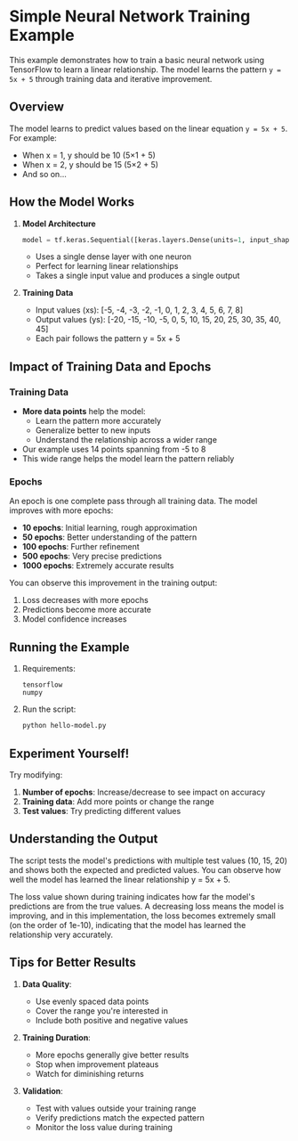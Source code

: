 # Simple Neural Network Training Example

This example demonstrates how to train a basic neural network using TensorFlow to learn a linear relationship. The model learns the pattern `y = 5x + 5` through training data and iterative improvement.

## Overview

The model learns to predict values based on the linear equation `y = 5x + 5`. For example:
- When x = 1, y should be 10 (5×1 + 5)
- When x = 2, y should be 15 (5×2 + 5)
- And so on...

## How the Model Works

1. **Model Architecture**
   ```python
   model = tf.keras.Sequential([keras.layers.Dense(units=1, input_shape=[1])])
   ```
   - Uses a single dense layer with one neuron
   - Perfect for learning linear relationships
   - Takes a single input value and produces a single output

2. **Training Data**
   - Input values (xs): [-5, -4, -3, -2, -1, 0, 1, 2, 3, 4, 5, 6, 7, 8]
   - Output values (ys): [-20, -15, -10, -5, 0, 5, 10, 15, 20, 25, 30, 35, 40, 45]
   - Each pair follows the pattern y = 5x + 5

## Impact of Training Data and Epochs

### Training Data
- **More data points** help the model:
  - Learn the pattern more accurately
  - Generalize better to new inputs
  - Understand the relationship across a wider range
- Our example uses 14 points spanning from -5 to 8
- This wide range helps the model learn the pattern reliably

### Epochs
An epoch is one complete pass through all training data. The model improves with more epochs:

- **10 epochs**: Initial learning, rough approximation
- **50 epochs**: Better understanding of the pattern
- **100 epochs**: Further refinement
- **500 epochs**: Very precise predictions
- **1000 epochs**: Extremely accurate results

You can observe this improvement in the training output:
1. Loss decreases with more epochs
2. Predictions become more accurate
3. Model confidence increases

## Running the Example

1. Requirements:
   ```
   tensorflow
   numpy
   ```

2. Run the script:
   ```bash
   python hello-model.py
   ```

## Experiment Yourself!

Try modifying:
1. **Number of epochs**: Increase/decrease to see impact on accuracy
2. **Training data**: Add more points or change the range
3. **Test values**: Try predicting different values

## Understanding the Output

The script tests the model's predictions with multiple test values (10, 15, 20) and shows both the expected and predicted values. You can observe how well the model has learned the linear relationship y = 5x + 5.

The loss value shown during training indicates how far the model's predictions are from the true values. A decreasing loss means the model is improving, and in this implementation, the loss becomes extremely small (on the order of 1e-10), indicating that the model has learned the relationship very accurately.

## Tips for Better Results

1. **Data Quality**:
   - Use evenly spaced data points
   - Cover the range you're interested in
   - Include both positive and negative values

2. **Training Duration**:
   - More epochs generally give better results
   - Stop when improvement plateaus
   - Watch for diminishing returns

3. **Validation**:
   - Test with values outside your training range
   - Verify predictions match the expected pattern
   - Monitor the loss value during training